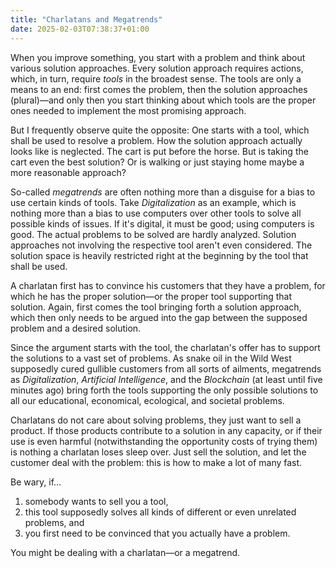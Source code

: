 ```yaml
---
title: "Charlatans and Megatrends"
date: 2025-02-03T07:38:37+01:00
---
```


When you improve something, you start with a problem and think about various
solution approaches. Every solution approach requires actions, which, in turn,
require _tools_ in the broadest sense. The tools are only a means to an end:
first comes the problem, then the solution approaches (plural)—and only then
you start thinking about which tools are the proper ones needed to implement
the most promising approach.

But I frequently observe quite the opposite: One starts with a tool, which
shall be used to resolve a problem. How the solution approach actually looks
like is neglected. The cart is put before the horse. But is taking the cart
even the best solution? Or is walking or just staying home maybe a more
reasonable approach?

So-called _megatrends_ are often nothing more than a disguise for a bias to use
certain kinds of tools. Take _Digitalization_ as an example, which is nothing
more than a bias to use computers over other tools to solve all possible kinds
of issues. If it's digital, it must be good; using computers is good. The
actual problems to be solved are hardly analyzed. Solution approaches not
involving the respective tool aren't even considered. The solution space is
heavily restricted right at the beginning by the tool that shall be used.

A charlatan first has to convince his customers that they have a problem, for
which he has the proper solution—or the proper tool supporting that solution.
Again, first comes the tool bringing forth a solution approach, which then only
needs to be argued into the gap between the supposed problem and a desired
solution.

Since the argument starts with the tool, the charlatan's offer has to support
the solutions to a vast set of problems. As snake oil in the Wild West
supposedly cured gullible customers from all sorts of ailments, megatrends as
_Digitalization_, _Artificial Intelligence_, and the _Blockchain_ (at least
until five minutes ago) bring forth the tools supporting the only possible
solutions to all our educational, economical, ecological, and societal
problems.

Charlatans do not care about solving problems, they just want to sell a
product. If those products contribute to a solution in any capacity, or if
their use is even harmful (notwithstanding the opportunity costs of trying
them) is nothing a charlatan loses sleep over. Just sell the solution, and let
the customer deal with the problem: this is how to make a lot of many fast.

Be wary, if…

1. somebody wants to sell you a tool,
2. this tool supposedly solves all kinds of different or even unrelated
   problems, and
3. you first need to be convinced that you actually have a problem.

You might be dealing with a charlatan—or a megatrend.
